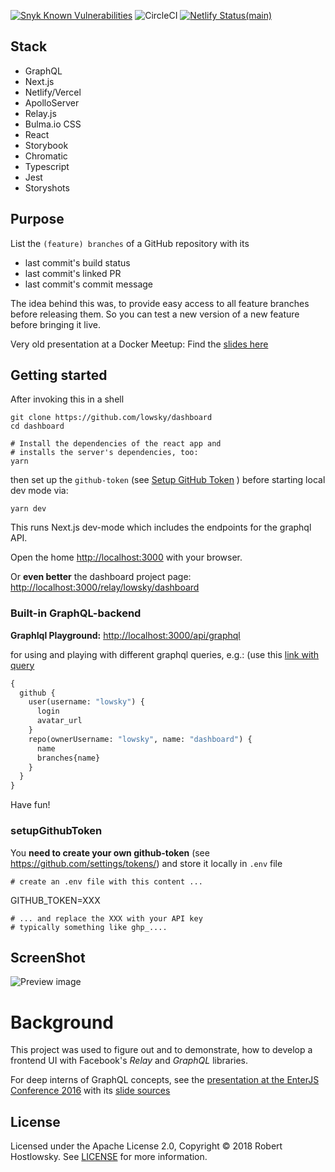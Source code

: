 [![Snyk Known Vulnerabilities](https://snyk.io/test/github/lowsky/dashboard/badge.svg)](https://snyk.io/test/github/lowsky/dashboard)  ![CircleCI](https://circleci.com/gh/lowsky/dashboard.svg?style=svg) 
[![Netlify Status(main)](https://api.netlify.com/api/v1/badges/23113b55-4107-426a-94c0-e2db95956157/deploy-status)](https://app.netlify.com/sites/github-dashboard/deploys)

## Stack

* GraphQL
* Next.js
* Netlify/Vercel
* ApolloServer
* Relay.js
* Bulma.io CSS
* React
* Storybook
* Chromatic
* Typescript
* Jest
* Storyshots

## Purpose

List the `(feature) branches` of a GitHub repository with its

-   last commit's build status
-   last commit's linked PR
-   last commit's commit message

The idea behind this was, to provide easy access to all feature branches before releasing them.
So you can test a new version of a new feature before bringing it live.
    

Very old presentation at a Docker Meetup: Find the [slides here](https://github.com/lowsky/dockerMeetupSlides)

## Getting started

After invoking this in a shell

    git clone https://github.com/lowsky/dashboard
    cd dashboard
    
    # Install the dependencies of the react app and
    # installs the server's dependencies, too:
    yarn 
    
then set up the `github-token` (see [Setup GitHub Token](#setupgithubtoken) ) before starting local dev mode via:

    yarn dev
    
This runs Next.js dev-mode which includes the endpoints for the graphql API.

Open the home [http://localhost:3000](http://localhost:3000) with your browser.

Or **even better** the dashboard project page: [http://localhost:3000/relay/lowsky/dashboard](http://localhost:3000/relay/lowsky/dashboard)

### Built-in GraphQL-backend

**GraphIql Playground:** [http://localhost:3000/api/graphql](http://localhost:3000/api/graphql) 

for using and playing with different graphql queries, e.g.:
(use this [link with query](http://localhost:3000/api/graphql?query=%7B%0A%20%20github%20%7B%0A%20%20%20%20user%28username%3A%20%22lowsky%22%29%20%7B%0A%20%20%20%20%20%20login%0A%20%20%20%20%20%20avatar_url%0A%20%20%20%20%7D%0A%20%20%20%20repo%28ownerUsername%3A%20%22lowsky%22%2C%20name%3A%20%22dashboard%22%29%20%7B%0A%20%20%20%20%20%20name%0A%20%20%20%20%20%20branches%7Bname%7D%0A%20%20%20%20%7D%0A%20%20%7D%0A%7D%0A)
```graphql
{
  github {
    user(username: "lowsky") {
      login
      avatar_url
    }
    repo(ownerUsername: "lowsky", name: "dashboard") {
      name
      branches{name}
    }
  }
}
```

Have fun!

### setupGithubToken
You  **need to create your own github-token** (see https://github.com/settings/tokens/) and 
store it locally in `.env` file 

    # create an .env file with this content ...
   GITHUB_TOKEN=XXX

    # ... and replace the XXX with your API key
    # typically something like ghp_....

## ScreenShot

![Preview image](./assets/images/DashboardDemo.png)

# Background

This project was used to figure out and to demonstrate, how to develop a frontend UI with Facebook's _Relay_ and _GraphQL_ libraries.

For deep interns of GraphQL concepts, see the [presentation at the EnterJS Conference 2016](https://lowsky.github.io/deck-graphql-relay-talk) with its [slide sources](https://www.github.com/lowsky/deck-graphql-relay-talk)

## License

Licensed under the Apache License 2.0, Copyright ©️ 2018 Robert Hostlowsky. See [LICENSE](LICENSE) for more information.
